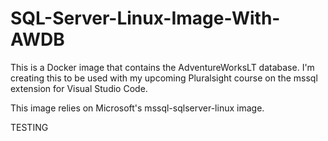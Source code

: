 # SQL-Server-Linux-Image-With-AWDB
This is a Docker image that contains the AdventureWorksLT database. I'm creating this to be used with my upcoming Pluralsight course on the mssql extension for Visual Studio Code.

This image relies on Microsoft's mssql-sqlserver-linux image.

TESTING

